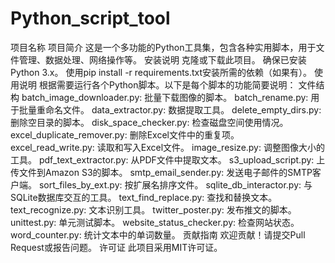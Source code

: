 # Python_script_tool
项目名称
项目简介
这是一个多功能的Python工具集，包含各种实用脚本，用于文件管理、数据处理、网络操作等。
安装说明
克隆或下载此项目。
确保已安装Python 3.x。
使用pip install -r requirements.txt安装所需的依赖（如果有）。
使用说明
根据需要运行各个Python脚本。以下是每个脚本的功能简要说明：
文件结构
batch_image_downloader.py: 批量下载图像的脚本。
batch_rename.py: 用于批量重命名文件。
data_extractor.py: 数据提取工具。
delete_empty_dirs.py: 删除空目录的脚本。
disk_space_checker.py: 检查磁盘空间使用情况。
excel_duplicate_remover.py: 删除Excel文件中的重复项。
excel_read_write.py: 读取和写入Excel文件。
image_resize.py: 调整图像大小的工具。
pdf_text_extractor.py: 从PDF文件中提取文本。
s3_upload_script.py: 上传文件到Amazon S3的脚本。
smtp_email_sender.py: 发送电子邮件的SMTP客户端。
sort_files_by_ext.py: 按扩展名排序文件。
sqlite_db_interactor.py: 与SQLite数据库交互的工具。
text_find_replace.py: 查找和替换文本。
text_recognize.py: 文本识别工具。
twitter_poster.py: 发布推文的脚本。
unittest.py: 单元测试脚本。
website_status_checker.py: 检查网站状态。
word_counter.py: 统计文本中的单词数量。
贡献指南
欢迎贡献！请提交Pull Request或报告问题。
许可证
此项目采用MIT许可证。